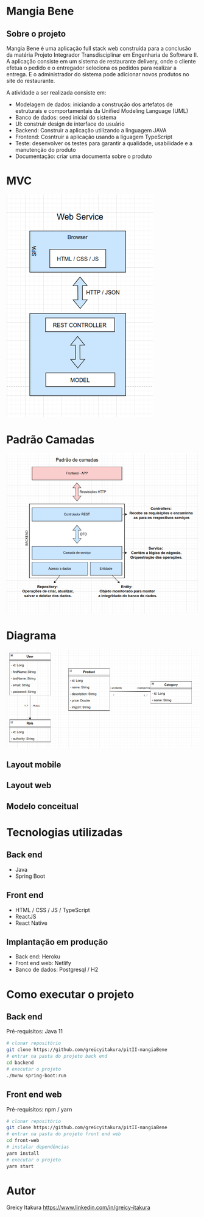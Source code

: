 # Mangia Bene

## Sobre o projeto
Mangia Bene é uma aplicação full stack web construída para a conclusão da matéria Projeto Integrador Transdisciplinar em Engenharia de Software II.
A aplicação consiste em um sistema de restaurante delivery, onde o cliente efetua o pedido e o entregador seleciona os pedidos para realizar a entrega.
E o administrador do sistema pode adicionar novos produtos no site do restaurante.

A atividade a ser realizada consiste em:
- Modelagem de dados: iniciando a construção dos artefatos de estruturais e comportamentais da Unified Modeling Language (UML)
- Banco de dados: seed inicial do sistema
- UI: construir design de interface do usuário
- Backend: Construir a aplicação utilizando a linguagem JAVA
- Frontend: Cosntruir a aplicação usando a liguagem TypeScript
- Teste: desenvolver os testes para garantir a qualidade, usabilidade e a manutenção do produto
- Documentação: criar uma documenta sobre o produto

# MVC 

![MVC](https://github.com/greicyitakura/mangiaBene/blob/main/pitII/imagens/mvc.png) 

# Padrão Camadas 

![Camadas](https://github.com/greicyitakura/mangiaBene/blob/main/pitII/imagens/padraoCamadas.png) 

# Diagrama

![Camadas](https://github.com/greicyitakura/mangiaBene/blob/main/pitII/imagens/diagrama.png) 

## Layout mobile
## Layout web
## Modelo conceitual

# Tecnologias utilizadas

## Back end
- Java
- Spring Boot

## Front end
- HTML / CSS / JS / TypeScript
- ReactJS
- React Native

## Implantação em produção
- Back end: Heroku
- Front end web: Netlify
- Banco de dados: Postgresql / H2

# Como executar o projeto
## Back end
Pré-requisitos: Java 11
```bash
# clonar repositório
git clone https://github.com/greicyitakura/pitII-mangiaBene
# entrar na pasta do projeto back end
cd backend
# executar o projeto
./mvnw spring-boot:run
```
## Front end web
Pré-requisitos: npm / yarn
```bash
# clonar repositório
git clone https://github.com/greicyitakura/pitII-mangiaBene
# entrar na pasta do projeto front end web
cd front-web
# instalar dependências
yarn install
# executar o projeto
yarn start
```
# Autor
Greicy Itakura
https://www.linkedin.com/in/greicy-itakura
